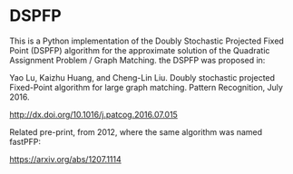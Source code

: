 # DSPFP

This is a Python implementation of the Doubly Stochastic Projected
Fixed Point (DSPFP) algorithm for the approximate solution of the
Quadratic Assignment Problem / Graph Matching. the DSPFP was proposed
in:

Yao Lu, Kaizhu Huang, and Cheng-Lin Liu. Doubly stochastic projected
Fixed-Point algorithm for large graph matching. Pattern Recognition,
July 2016.

http://dx.doi.org/10.1016/j.patcog.2016.07.015

Related pre-print, from 2012, where the same algorithm was named
fastPFP:

https://arxiv.org/abs/1207.1114
